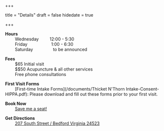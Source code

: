 +++

title = "Details"
draft = false
hidedate = true

+++

**Hours**  
&emsp;&emsp; Wednesday &emsp;&emsp;  12:00 - 5:30  
&emsp;&emsp; Friday  &emsp;&emsp;&emsp;&emsp;&emsp;  1:00 - 6:30  
&emsp;&emsp; Saturday &nbsp;&nbsp;&nbsp;&nbsp;&emsp;&emsp;&emsp;  to be announced   

**​​Fees**  
&emsp;&emsp; $65 Initial visit  
&emsp;&emsp; $$50 Acupuncture & all other services  
&emsp;&emsp; Free phone consultations  

**First Visit Forms**  
&emsp;&emsp; [First-time Intake Forms](/documents/Thicket N'Thorn Intake-Consent-HIPPA.pdf): Please download and fill out these forms prior to your first visit.   

**Book Now**  
&emsp;&emsp; [Save me a seat!](https://app.shedul.com/online_bookings/thicket-n-thorn-community-acupuncture-tektawrm)  

**Get Directions**  
&emsp;&emsp; [207 South Street / Bedford Virginia 24523](https://maps.google.com/?saddr=current+location&daddr=207%20South%20Street,%20Bedford,%2024523)
